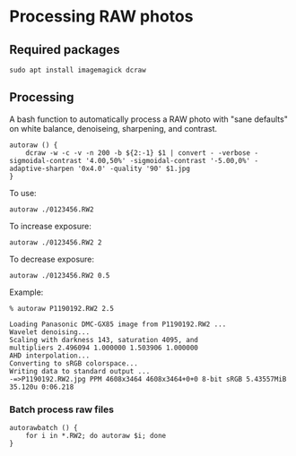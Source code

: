 # Processing RAW photos

## Required packages

    sudo apt install imagemagick dcraw

## Processing

A bash function to automatically process a RAW photo with "sane defaults" on white balance, denoiseing, sharpening, and contrast. 

```
autoraw () {
    dcraw -w -c -v -n 200 -b ${2:-1} $1 | convert - -verbose -sigmoidal-contrast '4.00,50%' -sigmoidal-contrast '-5.00,0%' -adaptive-sharpen '0x4.0' -quality '90' $1.jpg
}
```

To use: 

    autoraw ./0123456.RW2

To increase exposure:

    autoraw ./0123456.RW2 2

To decrease exposure: 

    autoraw ./0123456.RW2 0.5

Example: 

```
% autoraw P1190192.RW2 2.5

Loading Panasonic DMC-GX85 image from P1190192.RW2 ...
Wavelet denoising...
Scaling with darkness 143, saturation 4095, and
multipliers 2.496094 1.000000 1.503906 1.000000
AHD interpolation...
Converting to sRGB colorspace...
Writing data to standard output ...
-=>P1190192.RW2.jpg PPM 4608x3464 4608x3464+0+0 8-bit sRGB 5.43557MiB 35.120u 0:06.218
```

### Batch process raw files

```
autorawbatch () {
    for i in *.RW2; do autoraw $i; done
}
```

